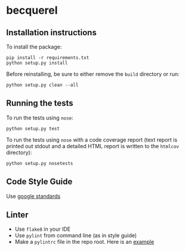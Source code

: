 # becquerel

## Installation instructions

To install the package:

```
pip install -r requirements.txt
python setup.py install
```

Before reinstalling, be sure to either remove the ```build``` directory
or run:

```
python setup.py clean --all
```

## Running the tests

To run the tests using `nose`:

```
python setup.py test
```

To run the tests using `nose` with a code coverage report (text report
is printed out stdout and a detailed HTML report is written to the
`htmlcov` directory):

```
python setup.py nosetests
```

## Code Style Guide

Use [google standards](https://google.github.io/styleguide/pyguide.html)

## Linter

* Use `flake8` in your IDE
* Use `pylint` from command line (as in style guide)
* Make a `pylintrc` file in the repo root. Here is an [example](http://www.pymvpa.org/misc/pylintrc)
